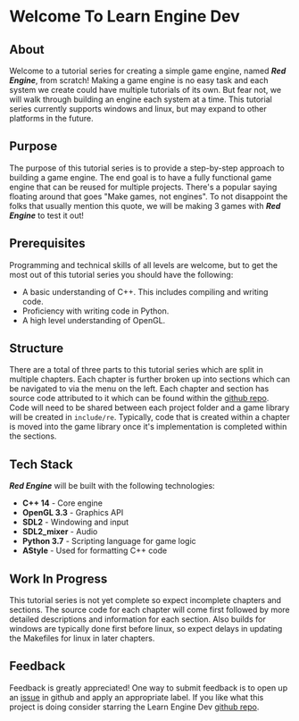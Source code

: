 # Welcome To Learn Engine Dev

## About

Welcome to a tutorial series for creating a simple game engine, named ***Red Engine***, from scratch!  Making a game engine is no easy task and each system we create could have multiple tutorials of its own.  But fear not, we will walk through building an engine each system at a time.  This tutorial series currently supports windows and linux, but may expand to other platforms in the future.

## Purpose

The purpose of this tutorial series is to provide a step-by-step approach to building a game engine.  The end goal is to have a fully functional game engine that can be reused for multiple projects.  There's a popular saying floating around that goes "Make games, not engines".  To not disappoint the folks that usually mention this quote, we will be making 3 games with ***Red Engine*** to test it out!

## Prerequisites

Programming and technical skills of all levels are welcome, but to get the most out of this tutorial series you should have the following:

- A basic understanding of C++.  This includes compiling and writing code.
- Proficiency with writing code in Python.
- A high level understanding of OpenGL.

## Structure

There are a total of three parts to this tutorial series which are split in multiple chapters.  Each chapter is further broken up into sections which can be navigated to via the menu on the left.  Each chapter and section has source code attributed to it which can be found within the [github repo](https://github.com/Chukobyte/learn-engine-dev).  Code will need to be shared between each project folder and a game library will be created in `include/re`.  Typically, code that is created within a chapter is moved into the game library once it's implementation is completed within the sections.

## Tech Stack

***Red Engine*** will be built with the following technologies:

- **C++ 14** - Core engine
- **OpenGL 3.3** - Graphics API
- **SDL2** - Windowing and input
- **SDL2_mixer** - Audio
- **Python 3.7** - Scripting language for game logic
- **AStyle** - Used for formatting C++ code

## Work In Progress

This tutorial series is not yet complete so expect incomplete chapters and sections.  The source code for each chapter will come first followed by more detailed descriptions and information for each section.  Also builds for windows are typically done first before linux, so expect delays in updating the Makefiles for linux in later chapters.

## Feedback

Feedback is greatly appreciated!  One way to submit feedback is to open up an [issue](https://github.com/Chukobyte/learn-engine-dev/issues) in github and apply an appropriate label.  If you like what this project is doing consider starring the Learn Engine Dev [github repo](https://github.com/Chukobyte/learn-engine-dev).

